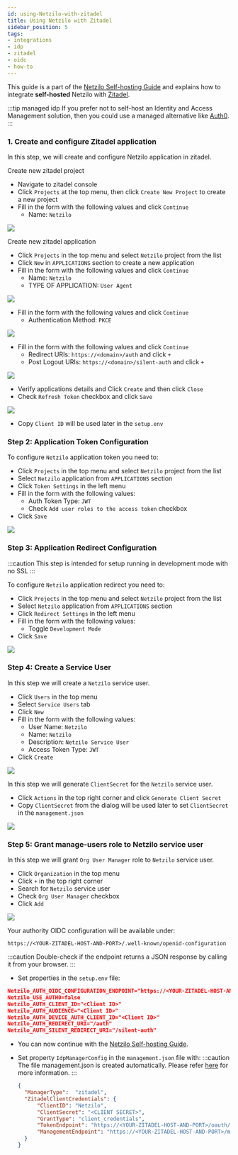```yaml
---
id: using-Netzilo-with-zitadel
title: Using Netzilo with Zitadel
sidebar_position: 5
tags:
- integrations
- idp
- zitadel
- oidc
- how-to
---
```


This guide is a part of the [Netzilo Self-hosting Guide](/getting-started/self-hosting) and explains how to integrate 
**self-hosted** Netzilo with [Zitadel](https://zitadel.com).

:::tip managed idp
If you prefer not to self-host an Identity and Access Management solution, then you could use a managed alternative like
[Auth0](/integrations/identity-providers/self-hosted/using-Netzilo-with-auth0).
:::

### 1. Create and configure Zitadel application
In this step, we will create and configure Netzilo application in zitadel.

Create new zitadel project
- Navigate to zitadel console
- Click `Projects` at the top menu, then click `Create New Project` to create a new project
- Fill in the form with the following values and click `Continue`
  - Name: `Netzilo`

![](/img/integrations/identity-providers/self-hosted/zitadel-new-project.png)

Create new zitadel application
- Click `Projects` in the top menu and select `Netzilo` project from the list
- Click `New` in `APPLICATIONS` section to create a new application
- Fill in the form with the following values and click `Continue`
    - Name: `Netzilo`
    - TYPE OF APPLICATION: `User Agent`

![](/img/integrations/identity-providers/self-hosted/zitadel-new-application.png)

- Fill in the form with the following values and click `Continue`
    - Authentication Method: `PKCE`

![](/img/integrations/identity-providers/self-hosted/zitadel-new-application-auth.png)

- Fill in the form with the following values and click `Continue`
    - Redirect URIs: `https://<domain>/auth` and click `+`
    - Post Logout URIs: `https://<domain>/silent-auth` and click `+`

![](/img/integrations/identity-providers/self-hosted/zitadel-new-application-uri.png)

- Verify applications details and Click `Create` and then click `Close`
- Check `Refresh Token` checkbox and click `Save`

![](/img/integrations/identity-providers/self-hosted/zitadel-new-application-overview.png)

- Copy `Client ID` will be used later in the `setup.env`

### Step 2: Application Token Configuration

To configure `Netzilo` application token you need to:

- Click `Projects` in the top menu and select `Netzilo` project from the list
- Select `Netzilo` application from `APPLICATIONS` section
- Click `Token Settings` in the left menu
- Fill in the form with the following values:
  - Auth Token Type: `JWT`
  - Check `Add user roles to the access token` checkbox
- Click `Save`

![](/img/integrations/identity-providers/self-hosted/zitadel-token-settings.png)

### Step 3: Application Redirect Configuration

:::caution
This step is intended for setup running in development mode with no SSL
:::

To configure `Netzilo` application redirect you need to:

- Click `Projects` in the top menu and select `Netzilo` project from the list
- Select `Netzilo` application from `APPLICATIONS` section
- Click `Redirect Settings` in the left menu
- Fill in the form with the following values:
  - Toggle `Development Mode`
- Click `Save`

![](/img/integrations/identity-providers/self-hosted/zitadel-redirect-settings.png)

### Step 4: Create a Service User

In this step we will create a `Netzilo` service user.

- Click `Users` in the top menu
- Select `Service Users` tab
- Click `New`
- Fill in the form with the following values:
  - User Name: `Netzilo`
  - Name: `Netzilo`
  - Description: `Netzilo Service User`
  - Access Token Type: `JWT`
- Click `Create`

![](/img/integrations/identity-providers/self-hosted/zitadel-create-user.png)

In this step we will generate `ClientSecret` for the `Netzilo` service user.

- Click `Actions` in the top right corner and click `Generate Client Secret`
- Copy `ClientSecret` from the dialog will be used later to set `ClientSecret` in the `management.json`

![](/img/integrations/identity-providers/self-hosted/zitadel-service-user-secret.png)

### Step 5: Grant manage-users role to Netzilo service user

In this step we will grant `Org User Manager` role to `Netzilo` service user.

- Click `Organization` in the top menu
- Click `+` in the top right corner
- Search for `Netzilo` service user
- Check `Org User Manager` checkbox
- Click `Add`

![](/img/integrations/identity-providers/self-hosted/zitadel-service-account-role.png)


Your authority OIDC configuration will be available under:
```
https://<YOUR-ZITADEL-HOST-AND-PORT>/.well-known/openid-configuration
```
:::caution
Double-check if the endpoint returns a JSON response by calling it from your browser.
:::

- Set properties in the `setup.env` file:
```json
Netzilo_AUTH_OIDC_CONFIGURATION_ENDPOINT="https://<YOUR-ZITADEL-HOST-AND-PORT>/.well-known/openid-configuration"
Netzilo_USE_AUTH0=false
Netzilo_AUTH_CLIENT_ID="<Client ID>"
Netzilo_AUTH_AUDIENCE="<Client ID>"
Netzilo_AUTH_DEVICE_AUTH_CLIENT_ID="<Client ID>"
Netzilo_AUTH_REDIRECT_URI="/auth"
Netzilo_AUTH_SILENT_REDIRECT_URI="/silent-auth"
```

- You can now continue with the [Netzilo Self-hosting Guide](/getting-started/self-hosting#step-3-configure-identity-provider).

- Set property `IdpManagerConfig` in the `management.json` file with:
  :::caution
  The file management.json is created automatically. Please refer [here](/getting-started/self-hosting#step-5-run-configuration-script) for more information.
  :::

  ```json
  {
    "ManagerType":  "zitadel",
    "ZitadelClientCredentials": {
        "ClientID": "Netzilo",
        "ClientSecret": "<CLIENT SECRET>",
        "GrantType": "client_credentials",
        "TokenEndpoint": "https://<YOUR-ZITADEL-HOST-AND-PORT>/oauth/v2/token",
        "ManagementEndpoint": "https://<YOUR-ZITADEL-HOST-AND-PORT>/management/v1"
    }
  }
  ```